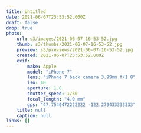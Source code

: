 ```yaml
---
title: Untitled
date: 2021-06-07T23:53:52.000Z
draft: false
drop: true
photo:
    url: s3/images/2021-06-07-16-53-52.jpg
    thumb: s3/thumbs/2021-06-07-16-53-52.jpg
    preview: s3/previews/2021-06-07-16-53-52.jpg
    created: 2021-06-07T23:53:52.000Z
    exif:
        make: Apple
        model: "iPhone 7"
        lens: "iPhone 7 back camera 3.99mm f/1.8"
        iso: 40
        aperture: 1.8
        shutter_speed: 1/30
        focal_length: "4.0 mm"
        gps: "47.7540472222222 -122.279433333333"
    title: null
    caption: null
links: []
---
```

